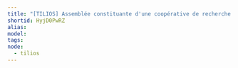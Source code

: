 ```yaml
---
title: "[TILIOS] Assemblée constituante d'une coopérative de recherche Tiers-Lieux"
shortid: HyjD0PwRZ
alias:
model:
tags:
node: 
  - tilios
---
```

